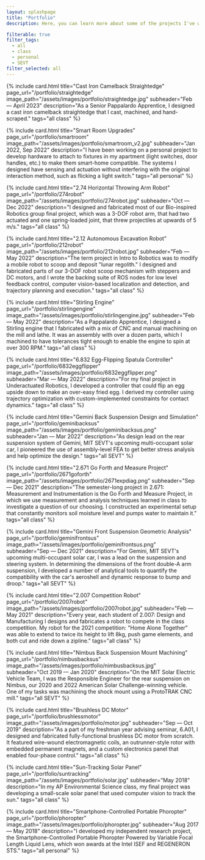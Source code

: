 ```yaml
---
layout: splashpage
title: "Portfolio"
description: Here, you can learn more about some of the projects I've worked on for engineering teams and classes, as well as my personal projects.

filterable: true
filter_tags:
  - all
  - class
  - personal
  - SEVT
filter_selected: all
---
```


{% include card.html
    title="Cast Iron Camelback Straightedge"
    page_url="/portfolio/straightedge"
    image_path="/assets/images/portfolio/straightedge.jpg"
    subheader="Feb — April 2023"
    description="As a Senior Pappalardo Apprentice, I designed a cast iron camelback straightedge that I cast, machined, and hand-scraped."
    tags="all class"
%}

{% include card.html
    title="Smart Room Upgrades"
    page_url="/portfolio/smartroom"
    image_path="/assets/images/portfolio/smartroom_v2.jpg"
    subheader="Jan 2022, Sep 2022"
    description="I have been working on a personal project to develop hardware to attach to fixtures in my apartment (light switches, door handles, etc.) to make them smart-home compatible. The systems I designed have sensing and actuation without interfering with the original interaction method, such as flicking a light switch."
    tags="all personal"
%}

{% include card.html
    title="2.74 Horizontal Throwing Arm Robot"
    page_url="/portfolio/274robot"
    image_path="/assets/images/portfolio/274robot.jpg"
    subheader="Oct — Dec 2022"
    description="I designed and fabricated most of our Bio-inspired Robotics group final project, which was a 3-DOF robot arm, that had two actuated and one spring-loaded joint, that threw projectiles at upwards of 5 m/s."
    tags="all class"
%}

{% include card.html
    title="2.12 Autonomous Excavation Robot"
    page_url="/portfolio/212robot"
    image_path="/assets/images/portfolio/212robot.jpg"
    subheader="Feb — May 2022"
    description="The term project in Intro to Robotics was to modify a mobile robot to scoop and deposit \"lunar regolith.\" I designed and fabricated parts of our 3-DOF robot scoop mechanism with steppers and DC motors, and I wrote the backing suite of ROS nodes for low level feedback control, computer vision-based localization and detection, and trajectory planning and execution."
    tags="all class"
%}

{% include card.html
    title="Stirling Engine"
    page_url="/portfolio/stirlingengine"
    image_path="/assets/images/portfolio/stirlingengine.jpg"
    subheader="Feb — May 2022"
    description="As a Pappalardo Apprentice, I designed a Stirling engine that I fabricated with a mix of CNC and manual machining on the mill and lathe. It was an assembly with over a dozen parts, which I machined to have tolerances tight enough to enable the engine to spin at over 300 RPM."
    tags="all class"
%}

{% include card.html
    title="6.832 Egg-Flipping Spatula Controller"
    page_url="/portfolio/6832eggflipper"
    image_path="/assets/images/portfolio/6832eggflipper.png"
    subheader="Mar — May 2022"
    description="For my final project in Underactuated Robotics, I developed a controller that could flip an egg upside down to make an over-easy fried egg. I derived my controller using trajectory optimization with custom-implemented constraints for contact dynamics."
    tags="all class"
%}

{% include card.html
    title="Gemini Back Suspension Design and Simulation"
    page_url="/portfolio/geminibacksus"
    image_path="/assets/images/portfolio/geminibacksus.png"
    subheader="Jan — Mar 2022"
    description="As design lead on the rear suspension system of Gemini, MIT SEVT's upcoming multi-occupant solar car, I pioneered the use of assembly-level FEA to get better stress analysis and help optimize the design."
    tags="all SEVT"
%}

{% include card.html
    title="2.671 Go Forth and Measure Project"
    page_url="/portfolio/2671goforth"
    image_path="/assets/images/portfolio/2671expdiag.png"
    subheader="Sep — Dec 2021"
    description="The semester-long project in 2.671: Measurement and Instrumentation is the Go Forth and Measure Project, in which we use measurement and analysis techniques learned in class to investigate a question of our choosing. I constructed an experimental setup that constantly monitors soil moisture level and pumps water to maintain it."
    tags="all class"
%}

{% include card.html
    title="Gemini Front Suspension Geometric Analysis"
    page_url="/portfolio/geminifrontsus"
    image_path="/assets/images/portfolio/geminifrontsus.png"
    subheader="Sep — Dec 2021"
    description="For Gemini, MIT SEVT's upcoming multi-occupant solar car, I was a lead on the suspension and steering system. In determining the dimensions of the front double-A arm suspension, I developed a number of analytical tools to quantify the compatibility with the car's aeroshell and dynamic response to bump and droop."
    tags="all SEVT"
%}

{% include card.html
    title="2.007 Competition Robot"
    page_url="/portfolio/2007robot"
    image_path="/assets/images/portfolio/2007robot.jpg"
    subheader="Feb — May 2021"
    description="Every year, each student of 2.007: Design and Manufacturing I designs and fabricates a robot to compete in the class competition. My robot for the 2021 competition: \"Home Alone Together\" was able to extend to twice its height to lift 8kg, push game elements, and both cut and ride down a zipline."
    tags="all class"
%}

{% include card.html
    title="Nimbus Back Suspension Mount Machining"
    page_url="/portfolio/nimbusbacksus"
    image_path="/assets/images/portfolio/nimbusbacksus.jpg"
    subheader="Oct 2019 — Jan 2020"
    description="On the MIT Solar Electric Vehicle Team, I was the Responsible Engineer for the rear suspension on Nimbus, our 2020 and 2022 American Solar Challenge-winning vehicle. One of my tasks was machining the shock mount using a ProtoTRAK CNC mill."
    tags="all SEVT"
%}

{% include card.html
    title="Brushless DC Motor"
    page_url="/portfolio/brushlessmotor"
    image_path="/assets/images/portfolio/motor.jpg"
    subheader="Sep — Oct 2019"
    description="As a part of my freshman year advising seminar, 6.A01, I designed and fabricated fully-functional brushless DC motor from scratch. It featured wire-wound electromagnetic coils, an outrunner-style rotor with embedded permanent magnets, and a custom electronics panel that enabled four-phase control."
    tags="all class"
%}

{% include card.html
    title="Sun-Tracking Solar Panel"
    page_url="/portfolio/suntracking"
    image_path="/assets/images/portfolio/solar.jpg"
    subheader="May 2018"
    description="In my AP Environmental Science class, my final project was developing a small-scale solar panel that used computer vision to track the sun."
    tags="all class"
%}

{% include card.html
    title="Smartphone-Controlled Portable Phoropter"
    page_url="/portfolio/phoropter"
    image_path="/assets/images/portfolio/phoropter.jpg"
    subheader="Aug 2017 — May 2018"
    description="I developed my independent research project, the Smartphone-Controlled Portable Phoropter Powered by Variable Focal Length Liquid Lens, which won awards at the Intel ISEF and REGENERON STS."
    tags="all personal"
%}

<!-- {% include card.html
    title="NarwhalDashboard"
    page_url="/portfolio/narwhaldashboard"
    image_path="/assets/images/portfolio/nardash.png"
    subheader="Aug 2018 — Jun 2019"
    description="I developed a custom, web-socket based web dashboard for robot communication as Head of Controls on my FIRST Robotics Competition Team."
%} -->

<!-- {% include card.html
    title="FRC Team 3128's Website"
    page_url="/portfolio/frc3128website"
    image_path="/assets/images/portfolio/team3128.png"
    subheader="Mar 2016 — Jun 2019"
    description="I built and maintained the website for my high school's FIRST Robotics Competition team from scratch in HTML/CSS/JS using Jekyll."
%} -->